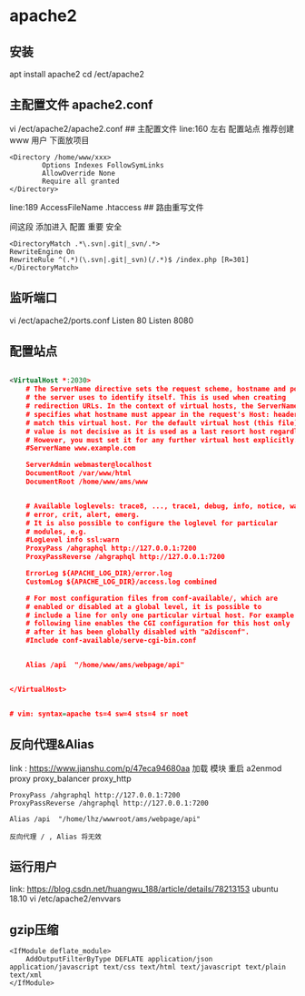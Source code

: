 # apache2

## 安装
apt install apache2
cd /ect/apache2
## 主配置文件 apache2.conf
vi /ect/apache2/apache2.conf ## 主配置文件
line:160 左右 配置站点 推荐创建 www 用户 下面放项目
```text
<Directory /home/www/xxx>
        Options Indexes FollowSymLinks
        AllowOverride None
        Require all granted
</Directory>
```

line:189 AccessFileName .htaccess ## 路由重写文件

间这段 添加进入 配置 重要 安全
```text
<DirectoryMatch .*\.svn|.git|_svn/.*>
RewriteEngine On
RewriteRule ^(.*)(\.svn|.git|_svn)(/.*)$ /index.php [R=301]
</DirectoryMatch>
```

## 监听端口
vi /ect/apache2/ports.conf
Listen 80
Listen 8080


## 配置站点

```xml

<VirtualHost *:2030>
	# The ServerName directive sets the request scheme, hostname and port that
	# the server uses to identify itself. This is used when creating
	# redirection URLs. In the context of virtual hosts, the ServerName
	# specifies what hostname must appear in the request's Host: header to
	# match this virtual host. For the default virtual host (this file) this
	# value is not decisive as it is used as a last resort host regardless.
	# However, you must set it for any further virtual host explicitly.
	#ServerName www.example.com

	ServerAdmin webmaster@localhost
	DocumentRoot /var/www/html
	DocumentRoot /home/www/ams/www


	# Available loglevels: trace8, ..., trace1, debug, info, notice, warn,
	# error, crit, alert, emerg.
	# It is also possible to configure the loglevel for particular
	# modules, e.g.
	#LogLevel info ssl:warn
	ProxyPass /ahgraphql http://127.0.0.1:7200
	ProxyPassReverse /ahgraphql http://127.0.0.1:7200

	ErrorLog ${APACHE_LOG_DIR}/error.log
	CustomLog ${APACHE_LOG_DIR}/access.log combined

	# For most configuration files from conf-available/, which are
	# enabled or disabled at a global level, it is possible to
	# include a line for only one particular virtual host. For example the
	# following line enables the CGI configuration for this host only
	# after it has been globally disabled with "a2disconf".
	#Include conf-available/serve-cgi-bin.conf


    Alias /api  "/home/www/ams/webpage/api"


</VirtualHost>


# vim: syntax=apache ts=4 sw=4 sts=4 sr noet

```


## 反向代理&Alias
link : https://www.jianshu.com/p/47eca94680aa
加载 模块 重启
a2enmod proxy proxy_balancer proxy_http 

	ProxyPass /ahgraphql http://127.0.0.1:7200
	ProxyPassReverse /ahgraphql http://127.0.0.1:7200

	Alias /api  "/home/lhz/wwwroot/ams/webpage/api"

	反向代理 / , Alias 将无效


## 运行用户
link:
https://blog.csdn.net/huangwu_188/article/details/78213153
ubuntu 18.10
vi /etc/apache2/envvars

## gzip压缩
	<IfModule deflate_module>
		AddOutputFilterByType DEFLATE application/json application/javascript text/css text/html text/javascript text/plain text/xml
	</IfModule>